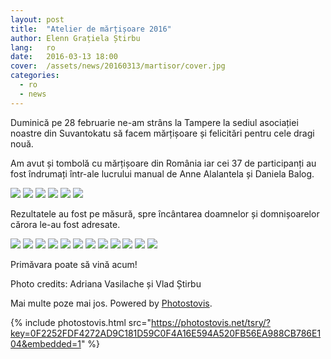 ```yaml
---
layout: post
title:  "Atelier de mărțișoare 2016"
author: Elenn Grațiela Știrbu
lang:   ro
date:   2016-03-13 18:00
cover:  /assets/news/20160313/martisor/cover.jpg
categories:
  - ro
  - news
---
```


Duminică pe 28 februarie ne-am strâns la Tampere la sediul asociației noastre din Suvantokatu să facem mărțișoare și felicitări pentru cele dragi nouă.

Am avut și tombolă cu mărțișoare din România iar cei 37 de participanți au fost îndrumați într-ale lucrului manual de Anne Alalantela și Daniela Balog.

<div class="photos-grid" data-columns>
  <img src="/assets/news/20160313/martisor/martisor1.jpg">
  <img src="/assets/news/20160313/martisor/martisor2.jpg">
  <img src="/assets/news/20160313/martisor/martisor4.jpg" class="portrait">
  <img src="/assets/news/20160313/martisor/martisor6.jpg">
  <img src="/assets/news/20160313/martisor/m13.jpg">
  <img src="/assets/news/20160313/martisor/m14.jpg">
</div>
<div class="clear"></div>
 
Rezultatele au fost pe măsură, spre încântarea doamnelor și domnișoarelor cărora le-au fost adresate.

<div class="photos-grid" data-columns>
  <img src="/assets/news/20160313/martisor/m1.jpg">
  <img src="/assets/news/20160313/martisor/m2.jpg">
  <img src="/assets/news/20160313/martisor/m3.jpg">
  <img src="/assets/news/20160313/martisor/m5.jpg">
  <img src="/assets/news/20160313/martisor/m6.jpg">
  <img src="/assets/news/20160313/martisor/m7.jpg">
  <img src="/assets/news/20160313/martisor/m8.jpg">
  <img src="/assets/news/20160313/martisor/m9.jpg">
  <img src="/assets/news/20160313/martisor/m10.jpg">
  <img src="/assets/news/20160313/martisor/m11.jpg">
  <img src="/assets/news/20160313/martisor/m15.jpg">
  <img src="/assets/news/20160313/martisor/m12.jpg" class="portrait">
</div>
<div class="clear"></div>

Primăvara poate să vină acum!
 
Photo credits: Adriana Vasilache și Vlad Știrbu
 
Mai multe poze mai jos. Powered by [Photostovis](http://photostovis.com).

{% include photostovis.html src="https://photostovis.net/tsry/?key=0F2252FDF4272AD9C181D59C0F4A16E594A520FB56EA988CB786E104&embedded=1" %}
